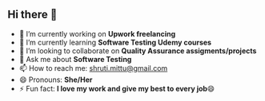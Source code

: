 ## Hi there 👋


- 🔭 I’m currently working on **Upwork freelancing**
- 🌱 I’m currently learning **Software Testing Udemy courses**
- 👯 I’m looking to collaborate on **Quality Assurance assigments/projects**
- 💬 Ask me about **Software Testing** 
- 📫 How to reach me: shruti.mittu@gmail.com
- 😄 Pronouns: **She/Her**
- ⚡ Fun fact: **I love my work and give my best to every job**😄

